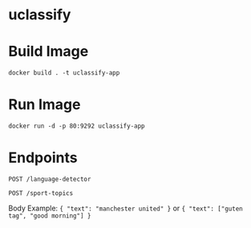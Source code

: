 # uclassify

# Build Image
`docker build . -t uclassify-app`

# Run Image
`docker run -d -p 80:9292 uclassify-app`

# Endpoints
`POST /language-detector`

`POST /sport-topics`

Body Example: `{ "text": "manchester united" }` or `{ "text": ["guten tag", "good morning"] }`
